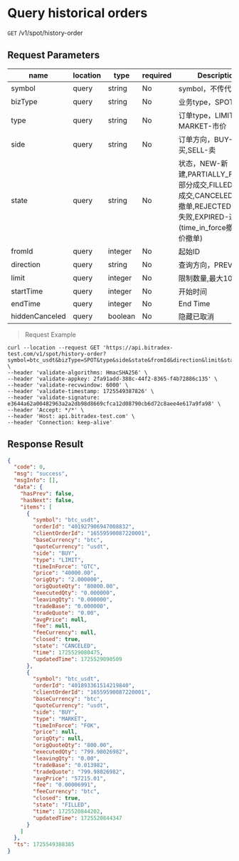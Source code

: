 # Query historical orders

`GET` /v1/spot/history-order

## Request Parameters

| name             | location    | type      | required | Description                                                                                                       |
|----------------|-------|---------|----|----------------------------------------------------------------------------------------------------------|
| symbol         | query | string  | No  | symbol，不传代表所有                                                                                               |
| bizType        | query | string  | No  | 业务type，SPOT-现货                                                                                             |
| type           | query | string  | No  | 订单type，LIMIT-现价, MARKET-市价                                                                                 |
| side           | query | string  | No  | 订单方向，BUY-买,SELL-卖                                                                                        |
| state          | query | string  | No  | 状态，NEW-新建,PARTIALLY_FILLED-部分成交,FILLED-全部成交,CANCELED-用户撤单,REJECTED-下单失败,EXPIRED-过期(time_in_force撤单或溢价撤单) |
| fromId         | query | integer | No  | 起始ID                                                                                                     |
| direction      | query | string  | No  | 查询方向，PREV, NEXT                                                                                          |
| limit          | query | integer | No  | 限制数量,最大100                                                                                               |
| startTime      | query | integer | No  | 开始时间                                                                                                     |
| endTime        | query | integer | No  | End Time                                                                                                     |
| hiddenCanceled | query | boolean | No  | 隐藏已取消                                                                                                    |

> Request Example

```shell
curl --location --request GET 'https://api.bitradex-test.com/v1/spot/history-order?symbol=btc_usdt&bizType=SPOT&type&side&state&fromId&direction&limit&startTime&endTime&hiddenCanceled' \
--header 'validate-algorithms: HmacSHA256' \
--header 'validate-appkey: 2fa91add-388c-44f2-8365-f4b72886c135' \
--header 'validate-recvwindow: 6000' \
--header 'validate-timestamp: 1725549387826' \
--header 'validate-signature: e3644a62a00482963a2a2db98d8669cfca12d08790cb6d72c8aee4e617a9fa98' \
--header 'Accept: */*' \
--header 'Host: api.bitradex-test.com' \
--header 'Connection: keep-alive' 
```

## Response Result

```json
{
  "code": 0,
  "msg": "success",
  "msgInfo": [],
  "data": {
    "hasPrev": false,
    "hasNext": false,
    "items": [
      {
        "symbol": "btc_usdt",
        "orderId": "401927906947008832",
        "clientOrderId": "16559590087220001",
        "baseCurrency": "btc",
        "quoteCurrency": "usdt",
        "side": "BUY",
        "type": "LIMIT",
        "timeInForce": "GTC",
        "price": "40000.00",
        "origQty": "2.000000",
        "origQuoteQty": "80000.00",
        "executedQty": "0.000000",
        "leavingQty": "0.000000",
        "tradeBase": "0.000000",
        "tradeQuote": "0.00",
        "avgPrice": null,
        "fee": null,
        "feeCurrency": null,
        "closed": true,
        "state": "CANCELED",
        "time": 1725529080475,
        "updatedTime": 1725529090509
      },
      {
        "symbol": "btc_usdt",
        "orderId": "401893361514219840",
        "clientOrderId": "16559590087220001",
        "baseCurrency": "btc",
        "quoteCurrency": "usdt",
        "side": "BUY",
        "type": "MARKET",
        "timeInForce": "FOK",
        "price": null,
        "origQty": null,
        "origQuoteQty": "800.00",
        "executedQty": "799.98026982",
        "leavingQty": "0.00",
        "tradeBase": "0.013982",
        "tradeQuote": "799.98026982",
        "avgPrice": "57215.01",
        "fee": "0.00006991",
        "feeCurrency": "btc",
        "closed": true,
        "state": "FILLED",
        "time": 1725520844202,
        "updatedTime": 1725520844347
      }
    ]
  },
  "ts": 1725549388385
}
```


